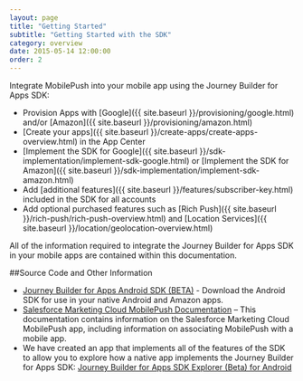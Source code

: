 ```yaml
---
layout: page
title: "Getting Started"
subtitle: "Getting Started with the SDK"
category: overview
date: 2015-05-14 12:00:00
order: 2
---
```

Integrate MobilePush into your mobile app using the Journey Builder for Apps SDK:

* Provision Apps with [Google]({{ site.baseurl }}/provisioning/google.html) and/or [Amazon]({{ site.baseurl }}/provisioning/amazon.html)
* [Create your apps]({{ site.baseurl }}/create-apps/create-apps-overview.html) in the App Center
* [Implement the SDK for Google]({{ site.baseurl }}/sdk-implementation/implement-sdk-google.html) or [Implement the SDK for Amazon]({{ site.baseurl }}/sdk-implementation/implement-sdk-amazon.html)
* Add [additional features]({{ site.baseurl }}/features/subscriber-key.html) included in the SDK for all accounts
* Add optional purchased features such as [Rich Push]({{ site.baseurl }}/rich-push/rich-push-overview.html) and [Location Services]({{ site.baseurl }}/location/geolocation-overview.html)

All of the information required to integrate the Journey Builder for Apps SDK in your mobile apps are contained within this documentation.

##Source Code and Other Information

* <a href="https://github.com/ExactTarget/JB4A-SDK-Android-Beta" target="_blank">Journey Builder for Apps Android SDK (BETA)</a> - Download the Android SDK for use in your native Android and Amazon apps.
* <a href="http://help.exacttarget.com/en/documentation/mobilepush/" target="_blank">Salesforce Marketing Cloud MobilePush Documentation</a> – This documentation contains information on the Salesforce Marketing Cloud MobilePush app, including information on associating MobilePush with a mobile app.
* We have created an app that implements all of the features of the SDK to allow you to explore how a native app implements the Journey Builder for Apps SDK: <a href="https://github.com/ExactTarget/JB4A-SDK-Android-Beta/tree/beta/JB4A-SDK-Explorer" target="_blank">Journey Builder for Apps SDK Explorer (Beta) for Android</a> 